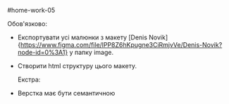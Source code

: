 #home-work-05

Обов'язково:

- Експортувати усі малюнки з макету [Denis Novik]{https://www.figma.com/file/lPP8Z6hKpugne3CiRmjvVe/Denis-Novik?node-id=0%3A1} у папку image.
- Створити html структуру цього макету.
  
  Екстра:

- Верстка має бути семантичною
